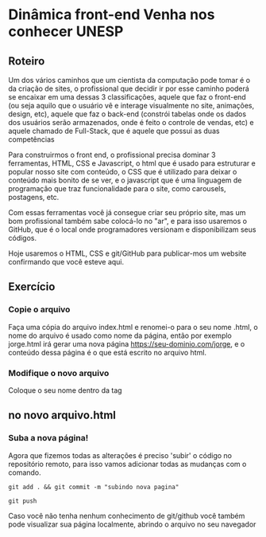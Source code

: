 # Dinâmica front-end Venha nos conhecer UNESP


## Roteiro

Um dos vários caminhos que um cientista da computação pode tomar é o da criação de sites, o profissional que decidir ir por esse caminho poderá se encaixar em uma dessas 3 classificações, aquele que faz o front-end (ou seja aquilo que o usuário vê e interage visualmente no site, animações, design, etc), aquele que faz o back-end (constrói tabelas onde os dados dos usuários serão armazenados, onde é feito o controle de vendas, etc) e aquele chamado de Full-Stack, que é aquele que possui as duas competências

Para construirmos o front end, o profissional precisa dominar 3 ferramentas, HTML, CSS e Javascript, o html que é usado para estruturar e popular nosso site com conteúdo, o CSS que é utilizado para deixar o conteúdo mais bonito de se ver, e o javascript que é uma linguagem de programação que traz funcionalidade para o site, como carousels, postagens, etc.

Com essas ferramentas você já consegue criar seu próprio site, mas um bom profissional também sabe colocá-lo no "ar", e para isso usaremos o GitHub, que é o local onde programadores versionam e disponibilizam seus códigos.

Hoje usaremos o HTML, CSS e git/GitHub para publicar-mos um website confirmando que você esteve aqui.

## Exercício

### Copie o arquivo 
Faça uma cópia do arquivo index.html e renomei-o para o seu nome .html, o nome do arquivo é usado como nome da página, então por exemplo jorge.html irá gerar uma nova página https://seu-dominio.com/jorge, e o conteúdo dessa página é o que está escrito no arquivo html.

### Modifique o novo arquivo
Coloque o seu nome dentro da tag <h2> no novo arquivo.html

### Suba a nova página!
Agora que fizemos todas as alterações é preciso 'subir' o código no repositório remoto, para isso vamos adicionar todas as mudanças com o comando.
```
git add . && git commit -m "subindo nova pagina"
```
```
git push
```
Caso você não tenha nenhum conhecimento de git/github você também pode visualizar sua página localmente, abrindo o arquivo no seu navegador

